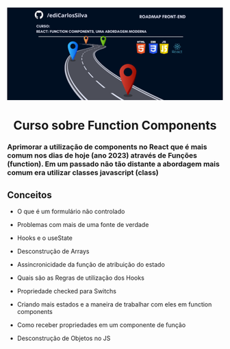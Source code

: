 ![Imagem capa do projeto Sobre curo de Styled-components com React](./imagens/capa.png)

<h1 align="center">Curso sobre Function Components</h1>

### Aprimorar a utilização de components no React que é mais comum nos dias de hoje (ano 2023) através de Funções (function). Em um passado não tão distante a abordagem mais comum era utilizar classes javascript (class)

## Conceitos

- O que é um formulário não controlado

- Problemas com mais de uma fonte de verdade

- Hooks e o useState

- Desconstrução de Arrays

- Assincronicidade da função de atribuição do estado

- Quais são as Regras de utilização dos Hooks

- Propriedade checked para Switchs

- Criando mais estados e a maneira de trabalhar com eles em function components

- Como receber propriedades em um componente de função

- Desconstrução de Objetos no JS